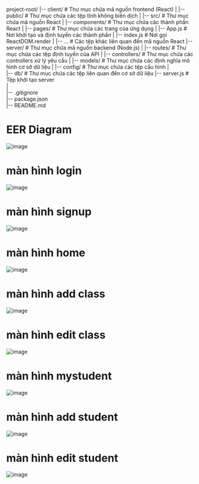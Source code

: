 project-root/
|-- client/                 # Thư mục chứa mã nguồn frontend (React)
|   |-- public/             # Thư mục chứa các tệp tĩnh không biên dịch
|   |-- src/                # Thư mục chứa mã nguồn React
|       |-- components/     # Thư mục chứa các thành phần React
|       |-- pages/          # Thư mục chứa các trang của ứng dụng
|       |-- App.js          # Nơi khởi tạo và định tuyến các thành phần
|       |-- index.js        # Nơi gọi ReactDOM.render
|       |-- ...             # Các tệp khác liên quan đến mã nguồn React
|-- server/                 # Thư mục chứa mã nguồn backend (Node.js)
|   |-- routes/             # Thư mục chứa các tệp định tuyến của API
|   |-- controllers/        # Thư mục chứa các controllers xử lý yêu cầu
|   |-- models/             # Thư mục chứa các định nghĩa mô hình cơ sở dữ liệu
|   |-- config/             # Thư mục chứa các tệp cấu hình 
|   
|-- db/                     # Thư mục chứa các tệp liên quan đến cơ sở dữ liệu
|-- server.js               # Tệp khởi tạo server   
|   
|-- .gitignore             
|-- package.json            
|-- README.md              

# EER Diagram
![image](https://github.com/TranQuangHien2002/Web_Project_Student_MVC_3/assets/121622041/782def2d-3d14-464d-b380-b8f8e2a4ad11)

# màn hình login
![image](https://github.com/TranQuangHien2002/Web_Project_Student_MVC_3/assets/121622041/d5bb1242-ab62-499e-bd4f-7d44511d373d)

# màn hình signup
![image](https://github.com/TranQuangHien2002/Web_Project_Student_MVC_3/assets/121622041/519ba8cc-9624-4343-9f0b-9baf7ab37abe)

# màn hình home
![image](https://github.com/TranQuangHien2002/Web_Project_Student_MVC_3/assets/121622041/2201b2ea-d909-4b51-bfb6-4f8c9662d482)

# màn hình add class
![image](https://github.com/TranQuangHien2002/Web_Project_Student_MVC_3/assets/121622041/0753cf5f-8e40-40f5-ad97-cf5a65e69849)

# màn hình edit class
![image](https://github.com/TranQuangHien2002/Web_Project_Student_MVC_3/assets/121622041/d9e10684-b61b-4b69-941a-6cd77b239369)

# màn hình mystudent
![image](https://github.com/TranQuangHien2002/Web_Project_Student_MVC_3/assets/121622041/e74991d1-0885-4b19-ab5d-45e514376228)


# màn hình add student
![image](https://github.com/TranQuangHien2002/Web_Project_Student_MVC_3/assets/121622041/7b0ee065-4127-45ea-a449-bad709ac74d7)

# màn hình edit student
![image](https://github.com/TranQuangHien2002/Web_Project_Student_MVC_3/assets/121622041/507dafbc-c1a1-4696-b92d-d1550c3cddf6)


